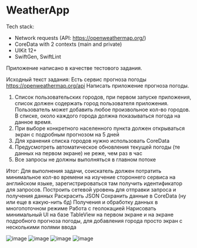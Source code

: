 # WeatherApp

Tech stack:
- Network requests (API: https://openweathermap.org/)
- CoreData with 2 contexts (main and private)
- UIKit 12+
- SwiftGen, SwiftLint

Приложение написано в качестве тестового задания.

Исходный текст задания:
Есть сервис прогноза погоды https://openweathermap.org/api
Написать приложение прогноза погоды.
1. Список пользовательских городов, при первом запуске приложения, список должен
содержать город пользователя приложения. Пользователь может добавить любое
произвольное кол-во городов. В списке, около каждого города должна показываться
погода на данное время.
2. При выборе конкретного населенного пункта должен открываться экран с подробным
прогнозом на 5 дней
3. Для хранения списка городов нужно использовать CoreData
4. Предусмотреть автоматическое обновления текущей погоды (те данных на первом
экране) не реже, чем раз в час
5. Все запросы не должны выполняться в главном потоке

Итог:
Для выполнения задачи, соискатель должен потратить минимальное кол-во времени на
изучение стороннего сервиса на английском языке, зарегистрироваться там получить
идентификатор для запросов.
Построить сетевой уровень для отправки запроса и получения данных
Раскрасить JSON
Сохранить данные в CoreData (ну или еще в какую-нить бд)
Получения и обработку данных в многопоточном режиме
Работа с геолокацией
Нарисовать минимальный UI на базе TableView на первом экране и на экране подробного
прогноза погоды, для добавления города просто экран с несколькими полями ввода

![image](https://user-images.githubusercontent.com/5717020/144679407-d73e87c1-bdd2-4e7b-9acf-47e92f0ddf09.png)
![image](https://user-images.githubusercontent.com/5717020/144679260-3fa8cfaa-24c0-4f8a-8d12-de6952ab4ac0.png)
![image](https://user-images.githubusercontent.com/5717020/144679353-2af58767-1340-44ee-af7f-d542409dc38b.png)
![image](https://user-images.githubusercontent.com/5717020/144679452-095d4bae-63a4-4b16-9477-3f8b83144b05.png)


